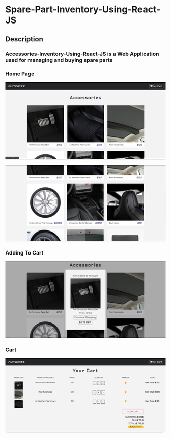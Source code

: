 # Spare-Part-Inventory-Using-React-JS
## Description
### Accessories-Inventory-Using-React-JS is a Web Application used for managing and buying spare parts 
### Home Page
![](public/img/img1.PNG)

![](public/img/img2.PNG)
### Adding To Cart
![](public/img/adding%20to%20cart.PNG)

### Cart
![](public/img/cart.PNG)

